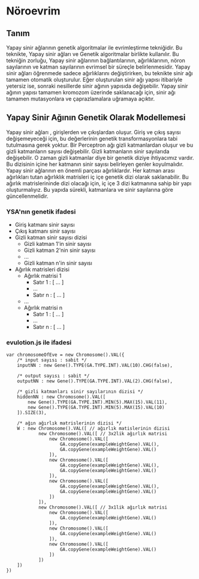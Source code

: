 # Nöroevrim
## Tanım
Yapay sinir ağlarının genetik algoritmalar ile evrimleştirme tekniğidir.
 Bu teknikte, Yapay sinir ağları ve Genetik algoritmalar birlikte kullanılır.
Bu tekniğin zorluğu, Yapay sinir ağlarının bağlantılarının, ağırlıklarının, nöron sayılarının ve katman sayılarının evrimsel bir süreçle belirlenmesidir.
Yapay sinir ağları öğrenmede sadece ağırlıklarını değiştirirken, bu teknikte sinir ağı tamamen otomatik oluşturulur. Eğer oluşturulan sinir ağı yapısı itibariyle yetersiz ise, sonraki nesillerde sinir ağının yapısıda değişebilir.
Yapay sinir ağının yapısı tamamen kromozom üzerinde saklanacağı için, sinir ağı tamamen mutasyonlara ve çaprazlamalara uğramaya açıktır.

## Yapay Sinir Ağının Genetik Olarak Modellemesi
Yapay sinir ağları , girişlerden ve çıkışlardan oluşur. Giriş ve çıkış sayısı değişemeyeceği için, bu değerlerinin genetik transformasyonlara tabi tutulmasına gerek yoktur.
Bir Perceptron ağı gizli katmanlardan oluşur ve bu gizli katmanların sayısı değişebilir. Gizli katmanların sinir sayılarıda değişebilir. O zaman gizli katmanlar diye bir genetik diziye ihtiyacımız vardır. Bu dizisinin içine her katmanın sinir sayısı belirleyen genler koyulmalıdır.
Yapay sinir ağlarının en önemli parçası ağırlıklardır. Her katman arası ağırlıkları tutan ağırlıklık matrisleri iç içe genetik dizi olarak saklanabilir. Bu ağırlık matrislerininde dizi olacağı için, iç içe 3 dizi katmanına sahip bir yapı oluşturmalıyız. Bu yapıda sürekli, katmanlara ve sinir sayılarına göre güncellenmelidir.

### YSA'nın genetik ifadesi
* Giriş katmanı sinir sayısı
* Çıkış katmanı sinir sayısı
* Gizli katman sinir sayısı dizisi
	* Gizli katman 1'in sinir sayısı
	* Gizli katman 2'nin sinir sayısı
	* ...
	* Gizli katman n'in sinir sayısı
* Ağırlık matrisleri dizisi
	* Ağırlık matrisi 1
		* Satır 1 :  [ ... ]
		* ...
		* Satır n : [ ... ]
	* ...
	* Ağırlık matrisi n
		* Satır 1 :  [ ... ]
		* ...
		* Satır n : [ ... ]

### evulotion.js ile ifadesi
```
var chromosomeOfEve = new Chromosome().VAL({
    /* input sayısı : sabit */
    inputNN : new Gene().TYPE(GA.TYPE.INT).VAL(10).CHG(false),

    /* output sayısı : sabit */
    outputNN : new Gene().TYPE(GA.TYPE.INT).VAL(2).CHG(false),

    /* gizli katmanları sinir sayılarının dizisi */
    hiddenNN : new Chromosome().VAL([
        new Gene().TYPE(GA.TYPE.INT).MIN(5).MAX(15).VAL(11),
        new Gene().TYPE(GA.TYPE.INT).MIN(5).MAX(15).VAL(10)
    ]).SIZE(3),

    /* ağın ağırlık matrislerinin dizisi */
    W : new Chromosome().VAL([ // ağırlık matislerinin dizisi
            new Chromosome().VAL([ // 3x2lik ağırlık matrisi
                new Chromosome().VAL([
                    GA.copyGene(exampleWeightGene).VAL(),
                    GA.copyGene(exampleWeightGene).VAL()
                ]),
                new Chromosome().VAL([
                    GA.copyGene(exampleWeightGene).VAL(),
                    GA.copyGene(exampleWeightGene).VAL()
                ]),
                new Chromosome().VAL([
                    GA.copyGene(exampleWeightGene).VAL(),
                    GA.copyGene(exampleWeightGene).VAL()
                ])
            ]),
            new Chromosome().VAL([ // 3x1lik ağırlık matrisi
                new Chromosome().VAL([
                    GA.copyGene(exampleWeightGene).VAL()
                ]),
                new Chromosome().VAL([
                    GA.copyGene(exampleWeightGene).VAL()
                ]),
                new Chromosome().VAL([
                    GA.copyGene(exampleWeightGene).VAL()
                ])
            ])
    ])
})
```